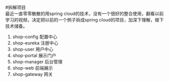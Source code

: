 #拆解项目  
最近一直零零散散的用spring cloud的技术，没有一个很好的整合使用，翻看以前学习的视频，决定把以前的一个例子拆成spring cloud的项目，加深下理解，做下技术储备。  
1. shop-config   配置中心
2. shop-eureka   注册中心
3. shop-user     用户中心
4. shop-portal   展示门户
5. shop-manager  后台管理
6. shop-web      前端展示
7. shop-gateway  网关
